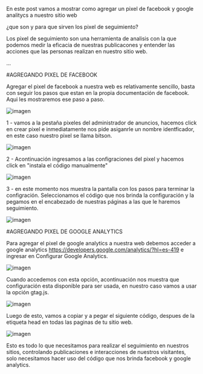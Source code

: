 <!--
.. title: Pixel de seguimiento
.. slug: pixel-de-seguimiento
.. date: 2018-05-21 15:34:00 UTC-03:00
.. tags: 
.. category: 
.. link: 
.. description: 
.. type: text
.. author: @maleCuervo
-->

En este post vamos a mostrar como agregar un pixel de facebook y google analitycs a nuestro sitio web

¿que son y para que sirven los pixel de seguimiento?

Los pixel de seguimiento son una herramienta de analisis con la que podemos medir la eficacia de nuestras publicacones y entender las acciones que las personas realizan en nuestro sitio web.

...


#AGREGANDO PIXEL DE FACEBOOK

Agregar el pixel de facebook a nuestra web es relativamente sencillo, basta con seguir los pasos que estan en la propia documentación de facebook. Aqui les mostraremos ese paso a paso.

![imagen](/img/intro-pixel.png)

1 - vamos a la pestaña pixeles del administrador de anuncios, hacemos click en crear pixel e inmediatamente nos pide asiganrle un nombre identficador, en este caso nuestro pixel se llama bitson.

![imagen](/img/confi-pixel.png)

2 - Acontinuación ingresamos a las configraciones del pixel y hacemos click en "instala el código manualmente"

![imagen](/img/instalacion-manual.png)

3 - en este momento nos muestra la pantalla con los pasos para terminar la configración.
Seleccionamos el código que nos brinda la configuración y la pegamos en el encabezado de nuestras páginas a las que le haremos seguimiento.

![imagen](/img/script-facebook.png)





















#AGREGANDO PIXEL DE GOOGLE ANALYTICS

Para agregar el pixel de google analytics a nuestra web debemos acceder a google analytics https://developers.google.com/analytics/?hl=es-419 e ingresar en Configurar Google Analytics.

![imagen](/img/google-analytics.png)	

Cuando accedemos con esta opción, acontinuación nos muestra que configuración esta disponible para ser usada, en nuestro caso vamos a usar la opción gtag.js.

![imagen](/img/gtag.png)

Luego de esto, vamos a copiar y a pegar el siguiente código, despues de la etiqueta head en todas las paginas de tu sitio web.

![imagen](/img/script-google.png)




Esto es todo lo que necesitamos para realizar el seguimiento en nuestros sitios, controlando publicaciones e interacciones de nuestros visitantes, solo necesitamos hacer uso del código que nos brinda facebook y google analytics.
